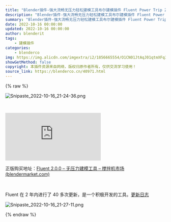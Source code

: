 ```yaml
---
title: "Blender插件-强大流畅无压力轻松建模工具布尔建模插件 Fluent Power Trip 2.1.0"
description: "Blender插件-强大流畅无压力轻松建模工具布尔建模插件 Fluent Power Trip 2.1.0"
summary: "Blender插件-强大流畅无压力轻松建模工具布尔建模插件 Fluent Power Trip 2.1.0"
date: 2022-10-16 00:00:00
updated: 2022-10-16 00:00:00
author: blenderit
tags: 
    - 建模插件
categories:
    - blenderco
img: https://img.alicdn.com/imgextra/i2/1856665554/O1CN01JtAqJ01qtmXFq36fA_!!1856665554.png
showGetMethod: false
copyright: 本插件资源来自网络，版权归原作者所有，仅供交流学习使用！
source_link: https://blenderco.cn/40971.html
---
```


{% raw %}
<p><img class="aligncenter" src="https://img.alicdn.com/imgextra/i2/1856665554/O1CN01JtAqJ01qtmXFq36fA_!!1856665554.png" alt="Snipaste_2022-10-16_21-24-36.png"></p><p> </p><p><iframe src="https://player.bilibili.com/player.html?aid=256691970&amp;bvid=BV1Ra411f7me&amp;cid=723272118&amp;page=1" frameborder="no" scrolling="no" allowfullscreen="allowfullscreen" data-mce-fragment="1"></iframe></p><p>正版购买地址：<a href="https://blendermarket.com/products/fluent">Fluent 2.0.0 – 无压力建模工具 – 搅拌机市场 (blendermarket.com)</a></p><p> </p><p>Fluent 在 2 年内进行了 40 多次更新，是一个积极开发的工具。<a href="https://cgthoughts.com/fluent/doc/whats-new-in-fluent/">更新日志</a></p><p><img src="https://img.alicdn.com/imgextra/i4/1856665554/O1CN01XSeclW1qtmXKoT57i_!!1856665554.png" alt="Snipaste_2022-10-16_21-27-11.png"></p>
<div style="display: none">blenderco</div>
{% endraw %}